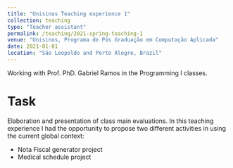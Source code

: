 ```yaml
---
title: "Unisinos Teaching experience 1"
collection: teaching
type: "Teacher assistant"
permalink: /teaching/2021-spring-teaching-1
venue: "Unisinos, Programa de Pós Graduação em Computação Aplicada"
date: 2021-01-01
location: "São Leopoldo and Porto Alegre, Brazil"
---
```


Working with Prof. PhD. Gabriel Ramos in the Programming I classes.

Task
======

Elaboration and presentation of class main evaluations. In this teaching experience I had the opportunity to propose two different activities in using the current global context:

- Nota Fiscal generator project
- Medical schedule project


<!-- Heading 2
======

Heading 3
====== -->
